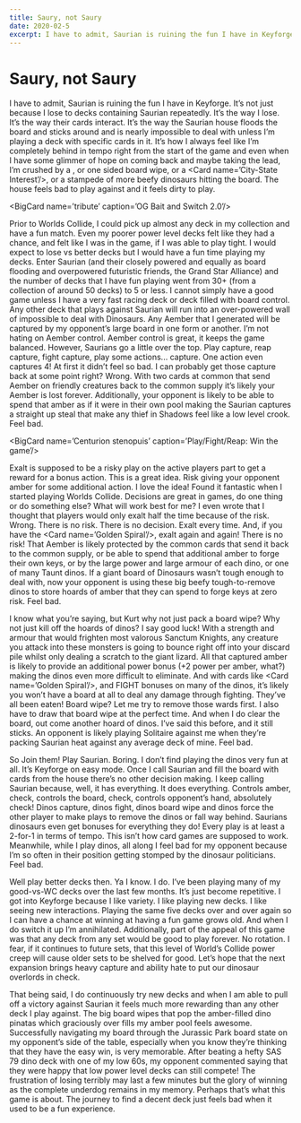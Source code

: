 ```yaml
---
title: Saury, not Saury
date: 2020-02-5
excerpt: I have to admit, Saurian is ruining the fun I have in Keyforge. It’s not just because I lose to decks containing Saurian repeatedly. It’s the way I lose...
---
```

# Saury, not Saury

I have to admit, Saurian is ruining the fun I have in Keyforge. It’s not just because I lose to decks containing Saurian repeatedly. It’s the way I lose. It’s the way their cards interact. It’s the way the Saurian house floods the board and sticks around and is nearly impossible to deal with unless I’m playing a deck with specific cards in it. It’s how I always feel like I’m completely behind in tempo right from the start of the game and even when I have some glimmer of hope on coming back and maybe taking the lead, I’m crushed by a <Card name=’Tribute’/>, or one sided board wipe, or a <Card name=’City-State Interest’/>, or a stampede of more beefy dinosaurs hitting the board. The house feels bad to play against and it feels dirty to play. 

<BigCard name=’tribute’ caption=’OG Bait and Switch 2.0’/>


Prior to Worlds Collide, I could pick up almost any deck in my collection and have a fun match. Even my poorer power level decks felt like they had a chance, and felt like I was in the game, if I was able to play tight. I would expect to lose vs better decks but I would have a fun time playing my decks. Enter Saurian (and their closely powered and equally as board flooding and overpowered futuristic friends, the Grand Star Alliance) and the number of decks that I have fun playing went from 30+ (from a collection of around 50 decks) to 5 or less. I cannot simply have a good game unless I have a very fast racing deck or deck filled with board control. Any other deck that plays against Saurian will run into an over-powered wall of impossible to deal with Dinosaurs. Any Aember that I generated will be captured by my opponent’s large board in one form or another. I’m not hating on Aember control. Aember control is great, it keeps the game balanced. However, Saurians go a little over the top. Play capture, reap capture, fight capture, play some actions... capture. One action even captures 4! At first it didn’t feel so bad. I can probably get those capture back at some point right? Wrong. With two cards at common that send Aember on friendly creatures back to the common supply it’s likely your Aember is lost forever. Additionally, your opponent is likely to be able to spend that amber as if it were in their own pool making the Saurian captures a straight up steal that make any thief in Shadows feel like a low level crook. Feel bad. 


<BigCard name=’Centurion stenopuis’ caption=’Play/Fight/Reap: Win the game’/>


Exalt is supposed to be a risky play on the active players part to get a reward for a bonus action. This is a great idea. Risk giving your opponent amber for some additional action. I love the idea! Found it fantastic when I started playing Worlds Collide. Decisions are great in games, do one thing or do something else? What will work best for me? I even wrote that I thought that players would only exalt half the time because of the risk. Wrong. There is no risk. There is no decision. Exalt every time. And, if you have the <Card name=’Golden Spiral’/>, exalt again and again! There is no risk! That Aember is likely protected by the common cards that send it back to the common supply, or be able to spend that additional amber to forge their own keys, or by the large power and large armour of each dino, or one of many Taunt dinos. If a giant board of Dinosaurs wasn’t tough enough to deal with, now your opponent is using these big beefy tough-to-remove dinos to store hoards of amber that they can spend to forge keys at zero risk. Feel bad. 

<XCards :names="['imperial scutum', 'praefectus ludo']" caption='Less risk, more reward'/>


I know what you’re saying, but Kurt why not just pack a board wipe? Why not just kill off the hoards of dinos? I say good luck! With a strength and armour that would frighten most valorous Sanctum Knights, any creature you attack into these monsters is going to bounce right off into your discard pile whilst only dealing a scratch to the giant lizard. All that captured amber is likely to provide an additional power bonus (+2 power per amber, what?) making the dinos even more difficult to eliminate. And with cards like <Card name=’Golden Spiral’/>, and FIGHT bonuses on many of the dinos, it’s likely you won’t have a board at all to deal any damage through fighting. They’ve all been eaten! Board wipe? Let me try to remove those wards first. I also have to draw that board wipe at the perfect time. And when I do clear the board, out come another hoard of dinos. I’ve said this before, and it still sticks. An opponent is likely playing Solitaire against me when they’re packing Saurian heat against any average deck of mine. Feel bad. 

<BigCard name="gateway to dis" caption="destroy each unwarded creature"/>

So Join them! Play Saurian. Boring. I don’t find playing the dinos very fun at all. It’s Keyforge on easy mode. Once I call Saurian and fill the board with cards from the house there’s no other decision making. I keep calling Saurian because, well, it has everything. It does everything. Controls amber, check, controls the board, check, controls opponent’s hand, absolutely check! Dinos capture, dinos fight, dinos board wipe and dinos force the other player to make plays to remove the dinos or fall way behind. Saurians dinosaurs even get bonuses for everything they do! Every play is at least a 2-for-1 in terms of tempo. This isn’t how card games are supposed to work. Meanwhile, while I play dinos, all along I feel bad for my opponent because I’m so often in their position getting stomped by the dinosaur politicians. Feel bad. 

Well play better decks then. Ya I know. I do. I’ve been playing many of my good-vs-WC decks over the last few months. It’s just become repetitive. I got into Keyforge because I like variety. I like playing new decks. I like seeing new interactions. Playing the same five decks over and over again so I can have a chance at winning at having a fun game grows old. And when I do switch it up I’m annihilated. Additionally, part of the appeal of this game was that any deck from any set would be good to play forever. No rotation. I fear, if it continues to future sets, that this level of World’s Collide power creep will cause older sets to be shelved for good. Let’s hope that the next expansion brings heavy capture and ability hate to put our dinosaur overlords in check.

<BigCard name="library of the damned" caption="Depicted: My shelf of unplayable decks after WC"/>

That being said, I do continuously try new decks and when I am able to pull off a victory against Saurian it feels much more rewarding than any other deck I play against. The big board wipes that pop the amber-filled dino pinatas which graciously over fills my amber pool feels awesome. Successfully navigating my board through the Jurassic Park board state on my opponent’s side of the table, especially when you know they’re thinking that they have the easy win, is very memorable. After beating a hefty SAS 79 dino deck with one of my low 60s, my opponent commented saying that they were happy that low power level decks can still compete! The frustration of losing terribly may last a few minutes but the glory of winning as the complete underdog remains in my memory. Perhaps that’s what this game is about. The journey to find a decent deck just feels bad when it used to be a fun experience. 

<Comments/>
